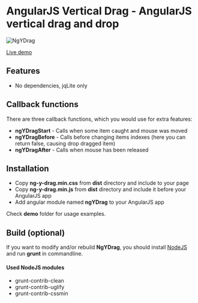AngularJS Vertical Drag - AngularJS vertical drag and drop
===================

![NgYDrag](https://github.com/khasky/NgYDrag/blob/master/screenshot.png)

[Live demo](http://khasky.com/demo/ng-y-drag)

## Features

 * No dependencies, jqLite only

## Callback functions

There are three callback functions, which you would use for extra features:

 * **ngYDragStart** - Calls when some item caught and mouse was moved
 * **ngYDragBefore** - Calls before changing items indexes (here you can return false, causing drop dragged item)
 * **ngYDragAfter** - Calls when mouse has been released

## Installation

 * Copy **ng-y-drag.min.css** from **dist** directory and include to your page
 * Copy **ng-y-drag.min.js** from **dist** directory and include it before your AngularJS app
 * Add angular module named **ngYDrag** to your AngularJS app

Check **demo** folder for usage examples.

## Build (optional)

If you want to modify and/or rebuild **NgYDrag**, you should install [NodeJS](https://nodejs.org) and run **grunt** in commandline.  

#### Used NodeJS modules

 * grunt-contrib-clean
 * grunt-contrib-uglify
 * grunt-contrib-cssmin
